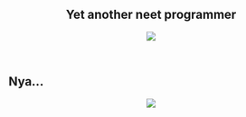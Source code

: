 <h2 align="center"> Yet another neet programmer </h2>
<p align="center">
<img src="https://skillicons.dev/icons?i=js,ts,go,vscode,mongo,postgres,bash&theme=dark">
</p>
<br>
<h2> Nya... </h2>
<p align="center">
  <a href="https://discord.com/users/242969117479403520" target="_blank"><img src="https://lanyard.cnrad.dev/api/242969117479403520"><a>
</p>

<!--
**1intan99/1intan99** is a ✨ _special_ ✨ repository because its `README.md` (this file) appears on your GitHub profile.

Here are some ideas to get you started:

- 🔭 I’m currently working on ...
- 🌱 I’m currently learning ...
- 👯 I’m looking to collaborate on ...
- 🤔 I’m looking for help with ...
- 💬 Ask me about ...
- 📫 How to reach me: ...
- 😄 Pronouns: ...
- ⚡ Fun fact: ...
-->
